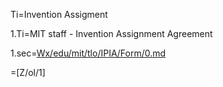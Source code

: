 Ti=Invention Assigment

1.Ti=MIT staff - Invention Assignment Agreement

1.sec=<a href="index.php?action=source&file=Wx/edu/mit/tlo/IPIA/Form/0.md">Wx/edu/mit/tlo/IPIA/Form/0.md</a>

=[Z/ol/1]
